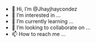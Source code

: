 - 👋 Hi, I’m @Jhayjhaycondez
- 👀 I’m interested in ...
- 🌱 I’m currently learning ...
- 💞️ I’m looking to collaborate on ...
- 📫 How to reach me ...

<!---
Jhayjhaycondez/Jhayjhaycondez is a ✨ special ✨ repository because its `README.md` (this file) appears on your GitHub profile.
You can click the Preview link to take a look at your changes.
--->
